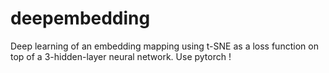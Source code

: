 # deepembedding
Deep learning of an embedding mapping using t-SNE as a loss function on top of a 3-hidden-layer neural network.  Use pytorch !
